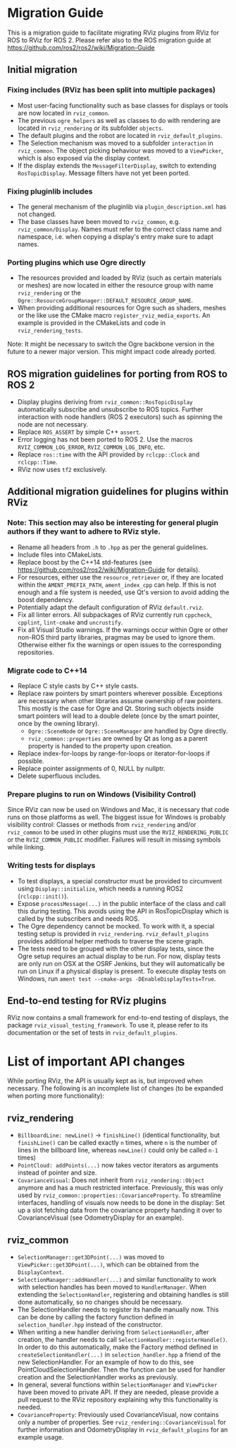 # Migration Guide

This is a migration guide to facilitate migrating RViz plugins from RViz for ROS to RViz for ROS 2.
Please refer also to the ROS migration guide at https://github.com/ros2/ros2/wiki/Migration-Guide

## Initial migration

### Fixing includes (RViz has been split into multiple packages)

- Most user-facing functionality such as base classes for displays or tools are now located in `rviz_common`.
- The previous `ogre_helpers` as well as classes to do with rendering are located in `rviz_rendering` or its subfolder `objects`.
- The default plugins and the robot are located in `rviz_default_plugins`.
- The Selection mechanism was moved to a subfolder `interaction` in `rviz_common`.
  The object picking behaviour was moved to a `ViewPicker`, which is also exposed via the display context.
- If the display extends the `MessageFilterDisplay`, switch to extending `RosTopicDisplay`.
  Message filters have not yet been ported.

### Fixing pluginlib includes

- The general mechanism of the pluginlib via `plugin_description.xml` has not changed.
- The base classes have been moved to `rviz_common`, e.g. `rviz_common/Display`.
  Names must refer to the correct class name and namespace, i.e. when copying a display's entry make sure to adapt names.

### Porting plugins which use Ogre directly

- The resources provided and loaded by RViz (such as certain materials or meshes) are now located in either the resource group with name `rviz_rendering` or the `Ogre::ResourceGroupManager::DEFAULT_RESOURCE_GROUP_NAME`.
- When providing additional resources for Ogre such as shaders, meshes or the like use the CMake macro `register_rviz_media_exports`.
  An example is provided in the CMakeLists and code in `rviz_rendering_tests`.

Note: It might be necessary to switch the Ogre backbone version in the future to a newer major version.
This might impact code already ported.

## ROS migration guidelines for porting from ROS to ROS 2

- Display plugins deriving from `rviz_common::RosTopicDisplay` automatically subscribe and unsubscribe to ROS topics.
  Further interaction with node handlers (ROS 2 executors) such as spinning the node are not necessary.
- Replace `ROS_ASSERT` by simple C++ `assert`.
- Error logging has not been ported to ROS 2.
  Use the macros `RVIZ_COMMON_LOG_ERROR`, `RVIZ_COMMON_LOG_INFO`, etc.
- Replace `ros::time` with the API provided by `rclcpp::Clock` and `rclcpp::Time`.
- RViz now uses `tf2` exclusively.

## Additional migration guidelines for plugins within RViz

### Note: This section may also be interesting for general plugin authors if they want to adhere to RViz style.

- Rename all headers from `.h` to `.hpp` as per the general guidelines.
- Include files into CMakeLists.
- Replace boost by the C++14 std-features (see https://github.com/ros2/ros2/wiki/Migration-Guide for details).
- For resources, either use the `resource_retriever` or, if they are located within the `AMENT_PREFIX_PATH`, `ament_index_cpp` can help.
  If this is not enough and a file system is needed, use Qt's version to avoid adding the boost dependency.
- Potentially adapt the default configuration of RViz `default.rviz`.
- Fix all linter errors. All subpackages of RViz currently run `cppcheck`, `cpplint`, `lint-cmake` and `uncrustify`.
- Fix all Visual Studio warnings.
  If the warnings occur within Ogre or other non-ROS third party libraries, pragmas may be used to ignore them.
  Otherwise either fix the warnings or open issues to the corresponding repositories.

### Migrate code to C++14

- Replace C style casts by C++ style casts.
- Replace raw pointers by smart pointers wherever possible.
  Exceptions are necessary when other libraries assume ownership of raw pointers.
  This mostly is the case for Ogre and Qt. Storing such objects inside smart pointers will lead to a double delete (once by the smart pointer, once by the owning library).
    - `Ogre::SceneNode` or `Ogre::SceneManager` are handled by Ogre directly.
    - `rviz_common::properties` are owned by Qt as long as a parent property is handed to the property upon creation.
- Replace index-for-loops by range-for-loops or iterator-for-loops if possible.
- Replace pointer assignments of 0, NULL by nullptr.
- Delete superfluous includes.

### Prepare plugins to run on Windows (Visibility Control)

Since RViz can now be used on Windows and Mac, it is necessary that code runs on those platforms as well.
The biggest issue for Windows is probably visibility control:
Classes or methods from `rviz_rendering` and/or `rviz_common` to be used in other plugins must use the `RVIZ_RENDERING_PUBLIC` or the `RVIZ_COMMON_PUBLIC` modifier.
Failures will result in missing symbols while linking.

### Writing tests for displays

- To test displays, a special constructor must be provided to circumvent using `Display::initialize`, which needs a running ROS2 (`rclcpp::init()`).
- Expose `processMessage(...)` in the public interface of the class and call this during testing.
  This avoids using the API in RosTopicDisplay which is called by the subscribers and needs ROS.
- The Ogre dependency cannot be mocked.
  To work with it, a special testing setup is provided in `rviz_rendering`.
  `rviz_default_plugins` provides additional helper methods to traverse the scene graph.
- The tests need to be grouped with the other display tests, since the Ogre setup requires an actual display to be run.
  For now, display tests are only run on OSX at the OSRF Jenkins, but they will automatically be run on Linux if a physical display is present.
  To execute display tests on Windows, run `ament test --cmake-args -DEnableDisplayTests=True`.

## End-to-end testing for RViz plugins

RViz now contains a small framework for end-to-end testing of displays, the package `rviz_visual_testing_framework`.
To use it, please refer to its documentation or the set of tests in `rviz_default_plugins`.

# List of important API changes

While porting RViz, the API is usually kept as is, but improved when necessary.
The following is an incomplete list of changes (to be expanded when porting more functionality):

## rviz_rendering

- `BillboardLine: newLine()` → `finishLine()` (identical functionality, but `finishLine()` can be called exactly `n` times, where `n` is the number of lines in the billboard line, whereas `newLine()` could only be called `n-1` times)
- `PointCloud: addPoints(...)` now takes vector iterators as arguments instead of pointer and size.
- `CovarianceVisual`: Does not inherit from `rviz_rendering::Object` anymore and has a much restricted interface.
Previously, this was only used by `rviz_common::properties::CovarianceProperty`.
To streamline interfaces, handling of visuals now needs to be done in the display: Set up a slot fetching data from the covariance property handing it over to CovarianceVisual (see OdometryDisplay for an example).

## rviz_common

- `SelectionManager::get3DPoint(...)` was moved to `ViewPicker::get3DPoint(...)`, which can be obtained from the `DisplayContext`.
- `SelectionManager::addHandler(...)` and similar functionality to work with selection handles has been moved to `HandlerManager`.
  When extending the `SelectionHandler`, registering and obtaining handles is still done automatically, so no changes should be necessary.
- The SelectionHandler needs to register its handle manually now. This can be done by calling the factory function defined in `selection_handler.hpp` instead of the constructor.
- When writing a new handler deriving from `SelectionHandler`, after creation, the handler needs to call `SelectionHandler::registerHandle()`.
In order to do this automatically, make the Factory method defined in `createSelectionHandler(...)` in `selection_handler.hpp` a friend of the new SelectionHandler.
For an example of how to do this, see PointCloudSelectionHandler.
Then the function can be used for handler creation and the SelectionHandler works as previously.
- In general, several functions within `SelectionManager` and `ViewPicker` have been moved to private API.
  If they are needed, please provide a pull request to the RViz repository explaining why this functionality is needed.
- `CovarianceProperty`: Previously used CovarianceVisual, now contains only a number of properties.
See `rviz_rendering::CovarianceVisual` for further information and OdometryDisplay in `rviz_default_plugins` for an example usage.
